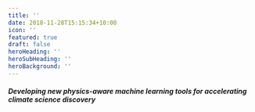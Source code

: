 ```yaml
---
title: ''
date: 2018-11-28T15:15:34+10:00
icon: ''
featured: true
draft: false
heroHeading: ''
heroSubHeading: ''
heroBackground: ''
---
```


##### Developing new physics-aware machine learning tools for accelerating climate science discovery
